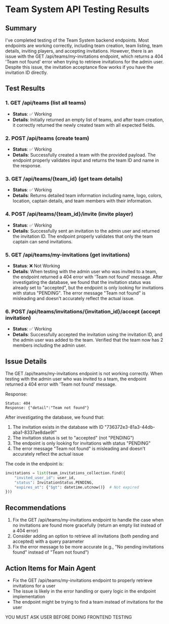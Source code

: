 # Team System API Testing Results

## Summary

I've completed testing of the Team System backend endpoints. Most endpoints are working correctly, including team creation, team listing, team details, inviting players, and accepting invitations. However, there is an issue with the GET /api/teams/my-invitations endpoint, which returns a 404 'Team not found' error when trying to retrieve invitations for the admin user. Despite this issue, the invitation acceptance flow works if you have the invitation ID directly.

## Test Results

### 1. GET /api/teams (list all teams)
- **Status**: ✅ Working
- **Details**: Initially returned an empty list of teams, and after team creation, it correctly returned the newly created team with all expected fields.

### 2. POST /api/teams (create team)
- **Status**: ✅ Working
- **Details**: Successfully created a team with the provided payload. The endpoint properly validates input and returns the team ID and name in the response.

### 3. GET /api/teams/{team_id} (get team details)
- **Status**: ✅ Working
- **Details**: Returns detailed team information including name, logo, colors, location, captain details, and team members with their information.

### 4. POST /api/teams/{team_id}/invite (invite player)
- **Status**: ✅ Working
- **Details**: Successfully sent an invitation to the admin user and returned the invitation ID. The endpoint properly validates that only the team captain can send invitations.

### 5. GET /api/teams/my-invitations (get invitations)
- **Status**: ❌ Not Working
- **Details**: When testing with the admin user who was invited to a team, the endpoint returned a 404 error with 'Team not found' message. After investigating the database, we found that the invitation status was already set to "accepted", but the endpoint is only looking for invitations with status "PENDING". The error message "Team not found" is misleading and doesn't accurately reflect the actual issue.

### 6. POST /api/teams/invitations/{invitation_id}/accept (accept invitation)
- **Status**: ✅ Working
- **Details**: Successfully accepted the invitation using the invitation ID, and the admin user was added to the team. Verified that the team now has 2 members including the admin user.

## Issue Details

The GET /api/teams/my-invitations endpoint is not working correctly. When testing with the admin user who was invited to a team, the endpoint returned a 404 error with 'Team not found' message.

Response:
```
Status: 404
Response: {"detail":"Team not found"}
```

After investigating the database, we found that:
1. The invitation exists in the database with ID "736372e3-81a3-44db-aba1-8337ae8dae9f"
2. The invitation status is set to "accepted" (not "PENDING")
3. The endpoint is only looking for invitations with status "PENDING"
4. The error message "Team not found" is misleading and doesn't accurately reflect the actual issue

The code in the endpoint is:
```python
invitations = list(team_invitations_collection.find({
    "invited_user_id": user_id,
    "status": InvitationStatus.PENDING,
    "expires_at": {"$gt": datetime.utcnow()}  # Not expired
}))
```

## Recommendations

1. Fix the GET /api/teams/my-invitations endpoint to handle the case when no invitations are found more gracefully (return an empty list instead of a 404 error)
2. Consider adding an option to retrieve all invitations (both pending and accepted) with a query parameter
3. Fix the error message to be more accurate (e.g., "No pending invitations found" instead of "Team not found")

## Action Items for Main Agent

- Fix the GET /api/teams/my-invitations endpoint to properly retrieve invitations for a user
- The issue is likely in the error handling or query logic in the endpoint implementation
- The endpoint might be trying to find a team instead of invitations for the user

YOU MUST ASK USER BEFORE DOING FRONTEND TESTING